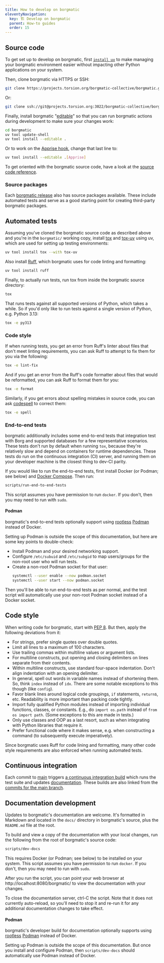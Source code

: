 ```yaml
---
title: How to develop on borgmatic
eleventyNavigation:
  key: 🏗️ Develop on borgmatic
  parent: How-to guides
  order: 15
---
```

## Source code

To get set up to develop on borgmatic, first [`install
uv`](https://docs.astral.sh/uv/) to make managing your borgmatic environment
easier without impacting other Python applications on your system.

Then, clone borgmatic via HTTPS or SSH:

```bash
git clone https://projects.torsion.org/borgmatic-collective/borgmatic.git
```

Or:

```bash
git clone ssh://git@projects.torsion.org:3022/borgmatic-collective/borgmatic.git
```

Finally, install borgmatic
"[editable](https://pip.pypa.io/en/stable/topics/local-project-installs/#editable-installs)"
so that you can run borgmatic actions during development to make sure your
changes work:

```bash
cd borgmatic
uv tool update-shell
uv tool install --editable .
```

Or to work on the [Apprise
hook](https://torsion.org/borgmatic/docs/how-to/monitor-your-backups/#apprise-hook),
change that last line to:

```bash
uv tool install --editable .[Apprise]
```

To get oriented with the borgmatic source code, have a look at the [source
code reference](https://torsion.org/borgmatic/docs/reference/source-code/).


### Source packages

Each [borgmatic
release](https://projects.torsion.org/borgmatic-collective/borgmatic/releases)
also has source packages available. These include automated tests and serve as
a good starting point for creating third-party borgmatic packages.


## Automated tests

Assuming you've cloned the borgmatic source code as described above and you're
in the `borgmatic/` working copy, install [tox](https://tox.wiki/) and
[tox-uv](https://github.com/tox-dev/tox-uv) using uv, which are used for setting
up testing environments:

```bash
uv tool install tox --with tox-uv
```

Also install [Ruff](https://docs.astral.sh/ruff/), which borgmatic uses for code
linting and formatting:

```bash
uv tool install ruff
```

Finally, to actually run tests, run tox from inside the borgmatic source
directory:

```bash
tox
```

That runs tests against all supported versions of Python, which takes a while.
So if you'd only like to run tests against a single version of Python, e.g.
Python 3.13:

```bash
tox -e py313
```


### Code style

If when running tests, you get an error from Ruff's linter about files that
don't meet linting requirements, you can ask Ruff to attempt to fix them for you
via the following:

```bash
tox -e lint-fix
```

And if you get an error from the Ruff's code formatter about files that would be
reformatted, you can ask Ruff to format them for you:

```bash
tox -e format
```

Similarly, if you get errors about spelling mistakes in source code, you can
ask [codespell](https://github.com/codespell-project/codespell) to correct
them:

```bash
tox -e spell
```


### End-to-end tests

borgmatic additionally includes some end-to-end tests that integration test
with Borg and supported databases for a few representative scenarios. These
tests don't run by default when running `tox`, because they're relatively slow
and depend on containers for runtime dependencies. These tests do run on the
continuous integration (CI) server, and running them on your developer machine
is the closest thing to dev-CI parity.

If you would like to run the end-to-end tests, first install Docker (or
Podman; see below) and [Docker
Compose](https://docs.docker.com/compose/install/). Then run:

```bash
scripts/run-end-to-end-tests
```

This script assumes you have permission to run `docker`. If you don't, then
you may need to run with `sudo`.


#### Podman

borgmatic's end-to-end tests optionally support using
[rootless](https://github.com/containers/podman/blob/main/docs/tutorials/rootless_tutorial.md)
[Podman](https://podman.io/) instead of Docker.

Setting up Podman is outside the scope of this documentation, but here are
some key points to double-check:

 * Install Podman and your desired networking support.
 * Configure `/etc/subuid` and `/etc/subgid` to map users/groups for the
   non-root user who will run tests.
 * Create a non-root Podman socket for that user:
   ```bash
   systemctl --user enable --now podman.socket
   systemctl --user start --now podman.socket
   ```

Then you'll be able to run end-to-end tests as per normal, and the test script
will automatically use your non-root Podman socket instead of a Docker socket.


## Code style

When writing code for borgmatic, start with [PEP
8](https://www.python.org/dev/peps/pep-0008/). But then, apply the following
deviations from it:

 * For strings, prefer single quotes over double quotes.
 * Limit all lines to a maximum of 100 characters.
 * Use trailing commas within multiline values or argument lists.
 * For multiline constructs, put opening and closing delimiters on lines
   separate from their contents.
 * Within multiline constructs, use standard four-space indentation. Don't align
   indentation with an opening delimiter.
 * In general, spell out words in variable names instead of shortening them.
   So, think `index` instead of `idx`. There are some notable exceptions to
   this though (like `config`).
 * Favor blank lines around logical code groupings, `if` statements,
   `return`s, etc. Readability is more important than packing code tightly.
 * Import fully qualified Python modules instead of importing individual
   functions, classes, or constants. E.g., do `import os.path` instead of
   `from os import path`. (Some exceptions to this are made in tests.)
 * Only use classes and OOP as a last resort, such as when integrating with
   Python libraries that require it.
 * Prefer functional code where it makes sense, e.g. when constructing a
   command (to subsequently execute imperatively).

Since borgmatic uses Ruff for code lining and formatting, many other code style
requirements are also enforced when running automated tests.


## Continuous integration

Each commit to
[main](https://projects.torsion.org/borgmatic-collective/borgmatic/branches)
triggers [a continuous integration
build](https://projects.torsion.org/borgmatic-collective/borgmatic/actions)
which runs the test suite and updates
[documentation](https://torsion.org/borgmatic/). These builds are also linked
from the [commits for the main
branch](https://projects.torsion.org/borgmatic-collective/borgmatic/commits/branch/main).


## Documentation development

Updates to borgmatic's documentation are welcome. It's formatted in Markdown
and located in the `docs/` directory in borgmatic's source, plus the
`README.md` file at the root.

To build and view a copy of the documentation with your local changes, run the
following from the root of borgmatic's source code:

```bash
scripts/dev-docs
```

This requires Docker (or Podman; see below) to be installed on your system.
This script assumes you have permission to run `docker`. If you don't, then
you may need to run with `sudo`.

After you run the script, you can point your web browser at
http://localhost:8080/borgmatic/ to view the documentation with your changes.

To close the documentation server, ctrl-C the script. Note that it does not
currently auto-reload, so you'll need to stop it and re-run it for any
additional documentation changes to take effect.


#### Podman

borgmatic's developer build for documentation optionally supports using
[rootless](https://github.com/containers/podman/blob/main/docs/tutorials/rootless_tutorial.md)
[Podman](https://podman.io/) instead of Docker.

Setting up Podman is outside the scope of this documentation. But once you
install and configure Podman, then `scripts/dev-docs` should automatically use
Podman instead of Docker.
